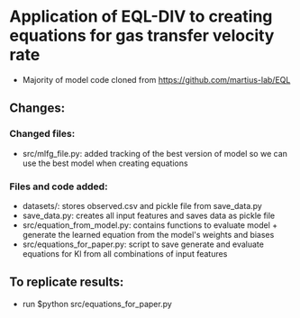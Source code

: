 # Application of EQL-DIV to creating equations for gas transfer velocity rate

- Majority of model code cloned from https://github.com/martius-lab/EQL

## Changes:

### Changed files:
- src/mlfg_file.py: added tracking of the best version of model so we can use the best model when creating equations

### Files and code added:
- datasets/: stores observed.csv and pickle file from save_data.py
- save_data.py: creates all input features and saves data as pickle file
- src/equation_from_model.py: contains functions to evaluate model + generate the learned equation from the model's weights and biases
- src/equations_for_paper.py: script to save generate and evaluate equations for Kl from all combinations of input features

## To replicate results: 
- run $python src/equations_for_paper.py 
